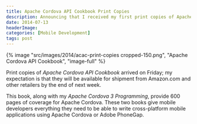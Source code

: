 ```yaml
---
title: Apache Cordova API Cookbook Print Copies
description: Announcing that I received my first print copies of Apache Cordova API Cookbook.
date: 2014-07-13
headerImage: 
categories: [Mobile Development]
tags: post
---
```


{% image "src/images/2014/acac-print-copies cropped-150.png", "Apache Cordova API Cookbook", "image-full" %}

Print copies of *Apache Cordova API Cookbook* arrived on Friday; my expectation is that they will be available for shipment from Amazon.com and other retailers by the end of next week.

This book, along with my *Apache Cordova 3 Programming*, provide 600 pages of coverage for Apache Cordova. These two books give mobile developers everything they need to be able to write cross-platform mobile applications using Apache Cordova or Adobe PhoneGap.